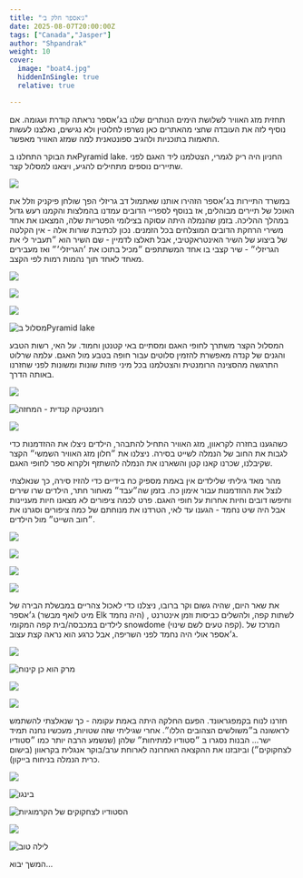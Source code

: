 ```yaml
---
title: "ג׳אספר חלק ב׳"
date: 2025-08-07T20:00:00Z
tags: ["Canada","Jasper"]
author: "Shpandrak"
weight: 10
cover:
  image: "boat4.jpg"
  hiddenInSingle: true
  relative: true

---
```


תחזית מזג האוויר לשלושת הימים הנותרים שלנו בג׳אספר נראתה קודרת ועגומה. אם נוסיף לזה את העובדה שחצי מהאתרים כאן נשרפו לחלוטין ולא נגישים, נאלצנו לעשות התאמות בתוכניות ולהגיב ספונטאנית למה שמזג האוויר מאפשר.

את הבוקר התחלנו בPyramid lake. החניון היה ריק לגמרי, הצטלמנו ליד האגם לפני שתיירים נוספים מתחילים להגיע, ויצאנו למסלול קצר.

![](pyramidlake1.jpg)

במשרד התיירות בג׳אספר הזהירו אותנו שאתמול דב גריזלי הפך שולחן פיקניק וזלל את האוכל של תיירים מבוהלים, אז בנוסף לספריי הדובים עמדנו בהמלצות והקמנו רעש גדול במהלך ההליכה. בזמן שהנמלה היתה עסוקה בצילומי הפטריות שלה, המצאנו את אחד משירי הרחקת הדובים המוצלחים בכל הזמנים. נכון לכתיבת שורות אלה - אין הקלטה של ביצוע של השיר האינטראקטיבי, אבל תאלצו לדמיין - שם השיר הוא ״תעביר לי את הגריזלי״ - שיר קצבי בו אחד המשתתפים ״מכיל בתוכו את ׳הגריזלי׳״ ואז מעבירים מאחד לאחד תוך נהמות רמות לפי הקצב.

![](pyramidlake2.jpg)

![](pyramidlake3.jpg)

![](pyramidlake4.jpg)

![](pyramidlake5.jpg "מסלול בPyramid lake")

המסלול הקצר משתרך לחופי האגם ומסתיים באי קטנטן וחמוד. על האי, רשות הטבע והגנים של קנדה מאפשרת להזמין סלוטים עבור חופה בטבע מול האגם. עלמה שרלוט התרגשה מהסצינה הרומנטית והצטלמנו בכל מיני פוזות שונות ומשונות לפני שחזרנו באותה הדרך.

![](pyramidIsland1.jpg)

![](pyramidIsland2.jpg "רומנטיקה קנדית - המחזה")

![](pyramidIsland3.jpg)

כשהגענו בחזרה לקראוון, מזג האוויר התחיל להתבהר, הילדים ניצלו את ההזדמנות כדי לגבות את החוב של הנמלה לשייט בסירה. ניצלנו את ״חלון מזג האוויר השמשי״ הקצר שקיבלנו, שכרנו קאנו קטן והשארנו את הנמלה להשתזף ולקרוא ספר לחופי האגם.

מהר מאד גיליתי שלילדים אין באמת מספיק כח בידיים כדי להזיז סירה, כך שנאלצתי לנצל את ההזדמנות עבור אימון כח. בזמן שה״עבד״ מאחור חתר, הילדים שרו שירים וחיפשו דובים וחיות אחרות על חופי האגם. פרט לכמה ציפורים לא מצאנו חיות מעניינות אבל היה שיט נחמד - הגענו עד לאי, הטרדנו את מנוחתם של כמה ציפורים וסגרנו את ״חוב השייט״ מול הילדים.

![](boat1.jpg)

![](boat2.jpg)

![](boat3.jpg)

![](boat4.jpg)

את שאר היום, שהיה גשום וקר ברובו, ניצלנו כדי לאכול צהריים במבשלת הבירה של ג׳אספר (מיט לואף מבשר Elk היה נחמד) , לשתות קפה, ולהשלים כביסות וזמן אינטרנט לילדים במכבסה/בית קפה המקומי snowdome (קפה טעים לשם שינוי). המרכז של ג׳אספר אולי היה נחמד לפני השריפה, אבל כרגע הוא נראה קצת עצוב.

![](brewery1.jpg)

![](brewery2.jpg "מרק הוא כן קינוח")

![](laundry.jpg)

![](sign.jpg)

חזרנו לנוח בקמפגראונד. הפעם החלקה היתה באמת עקומה - כך שנאלצתי להשתמש לראשונה ב״משולשים הצהובים הללו״. אחרי שגיליתי שזה שטויות, מעכשיו נחנה תמיד ישר... הבנות נסגרו ב ״סטודיו למתיחות״ שלהן (שנשמע הרבה יותר כמו ״סטודיו לצחקוקים״) וביזבזנו את ההקצאה האחרונה לארוחת ערב/בוקר אנגלית בקראוון (בישום כרית הנמלה בניחוח בייקון).

![](rvstraight1.jpg)

![](rvstraight2.jpg "בינגו")

![](evening1.jpg "הסטודיו לצחקוקים של הקרמוגיות")

![](evening2.jpg)

![](evening3.jpg "לילה טוב")

המשך יבוא...